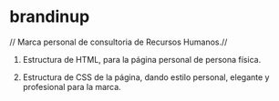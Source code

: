 # brandinup

// Marca personal de consultoria de Recursos Humanos.//

1. Estructura de HTML, para la página personal de persona física.

2. Estructura de CSS de la página, dando estilo personal, elegante y profesional para la marca.